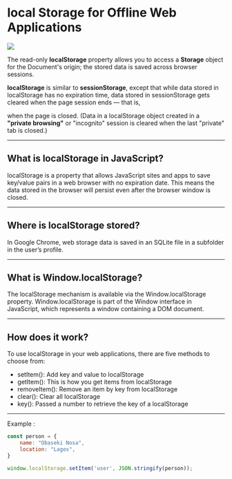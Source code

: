 # local Storage for Offline Web Applications

![](https://techglimpse.com/wp-content/uploads/2013/04/localstorage.jpg)

The read-only **localStorage** property allows you to access a **Storage** object for the Document's origin; the stored data is saved across browser sessions.

 **localStorage** is similar to **sessionStorage**,
  except that while data stored in localStorage has no expiration time,
   data stored in sessionStorage gets cleared when the page session ends — that is,

 when the page is closed. (Data in a localStorage object created in a **"private browsing"** or "incognito" session is cleared when the last "private" tab is closed.)
 ___________
 ## What is localStorage in JavaScript?
localStorage is a property that allows JavaScript sites and apps to save key/value pairs in a web browser with no expiration date. This means the data stored in the browser will persist even after the browser window is closed.
______
## Where is localStorage stored?
In Google Chrome, web storage data is saved in an SQLite file in a subfolder in the user’s profile.
_____
## What is Window.localStorage?
The localStorage mechanism is available via the Window.localStorage property. Window.localStorage is part of the Window interface in JavaScript, which represents a window containing a DOM document.
_____
## How does it work?
To use localStorage in your web applications, there are five methods to choose from:

* setItem(): Add key and value to localStorage
* getItem(): This is how you get items from localStorage
* removeItem(): Remove an item by key from localStorage
* clear(): Clear all localStorage
* key(): Passed a number to retrieve the key of a localStorage
___
Example :
```js
const person = {
    name: "Obaseki Nosa",
    location: "Lagos",
}

window.localStorage.setItem('user', JSON.stringify(person));
```
